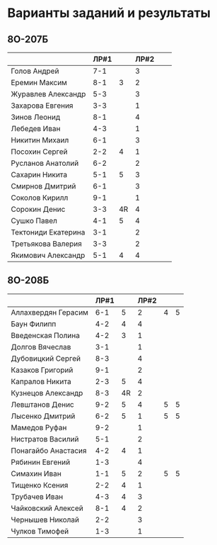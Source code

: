 # Варианты заданий и результаты

## 8О-207Б
|                     | ЛР#1 |   | ЛР#2 |   |   |
|---------------------|------|---|------|---|---|
| Голов Андрей        | 7-1  |   |  3   |   |   |
| Еремин Максим       | 8-1  | 3 |  2   |   |   |
| Журавлев Александр  | 5-3  |   |  3   |   |   |
| Захарова Евгения    | 3-3  |   |  1   |   |   |
| Зинов  Леонид       | 8-1  |   |  4   |   |   |
| Лебедев Иван        | 4-3  |   |  1   |   |   |
| Никитин Михаил      | 6-1  |   |  3   |   |   |
| Посохин Сергей      | 2-2  | 4 |  1   |   |   |
| Русланов Анатолий   | 6-2  |   |  2   |   |   |
| Сахарин Никита      | 5-1  | 5 |  3   |   |   |
| Смирнов Дмитрий     | 6-1  |   |  3   |   |   |
| Соколов Кирилл      | 9-1  |   |  1   |   |   |
| Сорокин Денис       | 3-3  | 4R|  4   |   |   |
| Сушко Павел         | 4-1  | 5 |  4   |   |   |
| Тектониди Екатерина | 3-1  |   |  2   |   |   |
| Третьякова Валерия  | 3-3  |   |  2   |   |   |
| Якимович Александр  | 5-1  | 4 |  4   |   |   |

## 8О-208Б
|                     | ЛР#1 |   | ЛР#2 |   |   |
|---------------------|------|---|------|---|---|
| Аллахвердян Герасим | 6-1  | 5 |  2   | 4 | 5 |
| Баун Филипп         | 4-2  | 4 |  4   |   |   |
| Введенская Полина   | 4-2  | 3 |  1   |   |   |
| Долгов Вячеслав     | 3-1  |   |  1   |   |   |
| Дубовицкий Сергей   | 8-3  |   |  4   |   |   |
| Казаков Григорий    | 9-1  |   |  2   |   |   |
| Капралов Никита     | 2-3  | 5 |  4   |   |   |
| Кузнецов Александр  | 8-3  |4R |  2   |   |   |
| Левштанов Денис     | 9-2  | 5 |  4   | 5 | 5 |
| Лысенко Дмитрий     | 6-2  | 5 |  1   | 5 | 5 |
| Мамедов Руфан       | 9-2  |   |  1   |   |   |
| Нистратов Василий   | 5-1  |   |  2   |   |   |
| Понагайбо Анастасия | 4-2  | 4 |  1   |   |   |
| Рябинин Евгений     | 1-3  |   |  4   |   |   |
| Симахин Иван        | 1-1  | 5 |  2   | 5 | 5 |
| Тищенко Ксения      | 2-2  | 4 |  1   |   |   |
| Трубачев Иван       | 4-3  | 4 |  3   |   |   |
| Чайковский Алексей  | 8-1  | 4 |  2   |   |   |
| Чернышев Николай    | 2-2  |   |  3   |   |   |
| Чулков Тимофей      | 1-3  |   |  1   |   |   |
